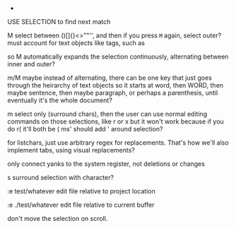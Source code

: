 *
USE SELECTION to find next match

M
select between ()[]{}<>""'', and then
if you press `M` again, select outer?
must account for text objects like tags, such as <div></div>
so M automatically expands the selection continuously, alternating
between inner and outer?

m/M
maybe instead of alternating, there can be one key that just goes through the heirarchy of text objects
so it starts at word, then WORD, then maybe sentence, then maybe paragraph, or perhaps a parenthesis, until eventually it's the whole document?

m
select only (surround chars),
then the user can use normal editing commands
on those selections, like r or x
but it won't work because if you do r( it'll both be (
ms' should add ' around selection?

for listchars, just use arbitrary regex for replacements.
That's how we'll also implement tabs, using visual replacements?

only connect yanks to the system register, not deletions
or changes

s
surround selection with character?

:e test/whatever
edit file relative to project location

:e ./test/whatever
edit file relative to current buffer

don't move the selection on scroll.
